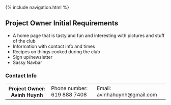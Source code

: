 {% include navigation.html %}
## Project Owner Initial Requirements

- A home page that is tasty and fun and interesting with pictures and stuff of the club
- Information with contact info and times
- Recipes on things cooked during the club
- Sign up/newsletter
- Sassy Navbar

### Contact Info

<table>

  <th>Project Owner: Avinh Huynh</th>
 
  <td>Phone number: 619 888 7408</td>
  <td>Email: avinhahuynh@gmail.com</td>
 
  </table>
